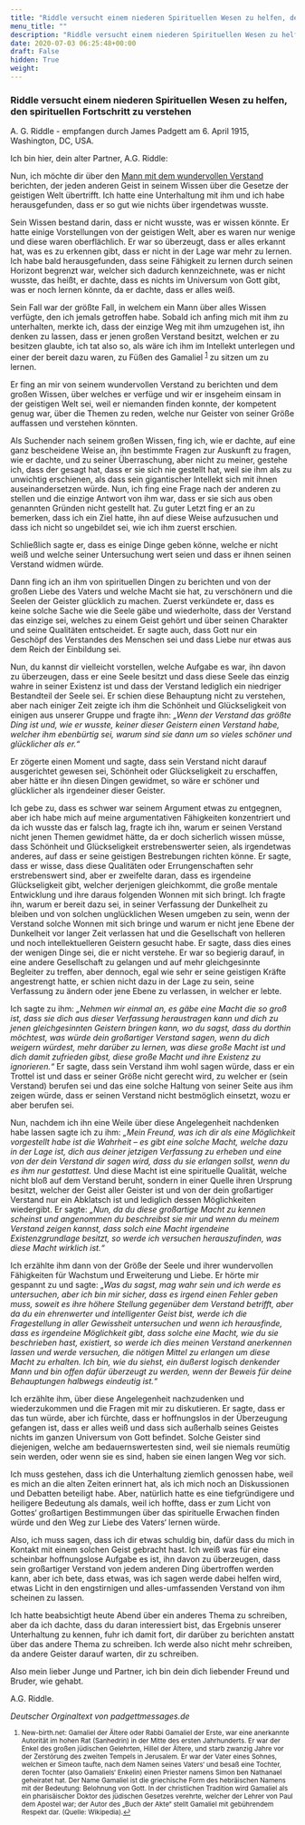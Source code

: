 ```yaml
---
title: "Riddle versucht einem niederen Spirituellen Wesen zu helfen, den spirituellen Fortschritt zu verstehen"
menu_title: ""
description: "Riddle versucht einem niederen Spirituellen Wesen zu helfen, den spirituellen Fortschritt zu verstehen"
date: 2020-07-03 06:25:48+00:00
draft: False
hidden: True
weight:
---
```

### Riddle versucht einem niederen Spirituellen Wesen zu helfen, den spirituellen Fortschritt zu verstehen

A. G. Riddle - empfangen durch James Padgett am 6. April 1915, Washington, DC, USA.

Ich bin hier, dein alter Partner, A.G. Riddle:

Nun, ich möchte dir über den [Mann mit dem wundervollen Verstand](/padgett-botschaften/padgett-botschaften-in-reihenfolge-des-datums/padgett-botschaften-1915-januar-august/ein-freund-erzaehlt-von-der-hilfe-die-er-von-padgetts-gruppe-erhalten-hat-jep-samuel-r-smith-23-august-1915/) berichten, der jeden anderen Geist in seinem Wissen über die Gesetze der geistigen Welt übertrifft. Ich hatte eine Unterhaltung mit ihm und ich habe herausgefunden, dass er so gut wie nichts über irgendetwas wusste.

Sein Wissen bestand darin, dass er nicht wusste, was er wissen könnte. Er hatte einige Vorstellungen von der geistigen Welt, aber es waren nur wenige und diese waren oberflächlich. Er war so überzeugt, dass er alles erkannt hat, was es zu erkennen gibt, dass er nicht in der Lage war mehr zu lernen. Ich habe bald herausgefunden, dass seine Fähigkeit zu lernen durch seinen Horizont begrenzt war, welcher sich dadurch kennzeichnete, was er nicht wusste, das heißt, er dachte, dass es nichts im Universum von Gott gibt, was er noch lernen könnte, da er dachte, dass er alles weiß.

Sein Fall war der größte Fall, in welchem ein Mann über alles Wissen verfügte, den ich jemals getroffen habe. Sobald ich anfing mich mit ihm zu unterhalten, merkte ich, dass der einzige Weg mit ihm umzugehen ist, ihn denken zu lassen, dass er jenen großen Verstand besitzt, welchen er zu besitzen glaubte, ich tat also so, als wäre ich ihm im Intellekt unterlegen und einer der bereit dazu waren, zu Füßen des Gamaliel <sup id="a1">[1](#f1)</sup> zu sitzen um zu lernen.

Er fing an mir von seinem wundervollen Verstand zu berichten und dem großen Wissen, über welches er verfüge und wir er insgeheim einsam in der geistigen Welt sei, weil er niemanden finden konnte, der kompetent genug war, über die Themen zu reden, welche nur Geister von seiner Größe auffassen und verstehen könnten.

Als Suchender nach seinem großen Wissen, fing ich, wie er dachte, auf eine ganz bescheidene Weise an, ihn bestimmte Fragen zur Auskunft zu fragen, wie er dachte, und zu seiner Überraschung, aber nicht zu meiner, gestehe ich, dass der gesagt hat, dass er sie sich nie gestellt hat, weil sie ihm als zu unwichtig erschienen, als dass sein gigantischer Intellekt sich mit ihnen auseinandersetzen würde. Nun, ich fing eine Frage nach der anderen zu stellen und die einzige Antwort von ihm war, dass er sie sich aus oben genannten Gründen nicht gestellt hat. Zu guter Letzt fing er an zu bemerken, dass ich ein Ziel hatte, ihn auf diese Weise aufzusuchen und dass ich nicht so ungebildet sei, wie ich ihm zuerst erschien.

Schließlich sagte er, dass es einige Dinge geben könne, welche er nicht weiß und welche seiner Untersuchung wert seien und dass er ihnen seinen Verstand widmen würde.

Dann fing ich an ihm von spirituellen Dingen zu berichten und von der großen Liebe des Vaters und welche Macht sie hat, zu verschönern und die Seelen der Geister glücklich zu machen. Zuerst verkündete er, dass es keine solche Sache wie die Seele gäbe und wiederholte, dass der Verstand das einzige sei, welches zu einem Geist gehört und über seinen Charakter und seine Qualitäten entscheidet. Er sagte auch, dass Gott nur ein Geschöpf des Verstandes des Menschen sei und dass Liebe nur etwas aus dem Reich der Einbildung sei.

Nun, du kannst dir vielleicht vorstellen, welche Aufgabe es war, ihn davon zu überzeugen, dass er eine Seele besitzt und dass diese Seele das einzig wahre in seiner Existenz ist und dass der Verstand lediglich ein niedriger Bestandteil der Seele sei. Er schien diese Behauptung nicht zu verstehen, aber nach einiger Zeit zeigte ich ihm die Schönheit und Glückseligkeit von einigen aus unserer Gruppe und fragte ihn: *„Wenn der Verstand das größte Ding ist und, wie er wusste, keiner dieser Geistern einen Verstand habe, welcher ihm ebenbürtig sei, warum sind sie dann um so vieles schöner und glücklicher als er.“*

Er zögerte einen Moment und sagte, dass sein Verstand nicht darauf ausgerichtet gewesen sei, Schönheit oder Glückseligkeit zu erschaffen, aber hätte er ihn diesen Dingen gewidmet, so wäre er schöner und glücklicher als irgendeiner dieser Geister.

Ich gebe zu, dass es schwer war seinem Argument etwas zu entgegnen, aber ich habe mich auf meine argumentativen Fähigkeiten konzentriert und da ich wusste das er falsch lag, fragte ich ihn, warum er seinen Verstand nicht jenen Themen gewidmet hätte, da er doch sicherlich wissen müsse, dass Schönheit und Glückseligkeit erstrebenswerter seien, als irgendetwas anderes, auf dass er seine geistigen Bestrebungen richten könne. Er sagte, dass er wisse, dass diese Qualitäten oder Errungenschaften sehr erstrebenswert sind, aber er zweifelte daran, dass es irgendeine Glückseligkeit gibt, welcher derjenigen gleichkommt, die große mentale Entwicklung und ihre daraus folgenden Wonnen mit sich bringt. Ich fragte ihn, warum er bereit dazu sei, in seiner Verfassung der Dunkelheit zu bleiben und von solchen unglücklichen Wesen umgeben zu sein, wenn der Verstand solche Wonnen mit sich bringe und warum er nicht jene Ebene der Dunkelheit vor langer Zeit verlassen hat und die Gesellschaft von helleren und noch intellektuelleren Geistern gesucht habe. Er sagte, dass dies eines der wenigen Dinge sei, die er nicht verstehe. Er war so begierig darauf, in eine andere Gesellschaft zu gelangen und auf mehr gleichgesinnte Begleiter zu treffen, aber dennoch, egal wie sehr er seine geistigen Kräfte angestrengt hatte, er schien nicht dazu in der Lage zu sein, seine Verfassung zu ändern oder jene Ebene zu verlassen, in welcher er lebte.

Ich sagte zu ihm: *„Nehmen wir einmal an, es gäbe eine Macht die so groß ist, dass sie dich aus dieser Verfassung heraustragen kann und dich zu jenen gleichgesinnten Geistern bringen kann, wo du sagst, dass du dorthin möchtest, was würde dein großartiger Verstand sagen, wenn du dich weigern würdest, mehr darüber zu lernen, was diese große Macht ist und dich damit zufrieden gibst, diese große Macht und ihre Existenz zu ignorieren.“* Er sagte, dass sein Verstand ihm wohl sagen würde, dass er ein Trottel ist und dass er seiner Größe nicht gerecht wird, zu welcher er (sein Verstand) berufen sei und das eine solche Haltung von seiner Seite aus ihm zeigen würde, dass er seinen Verstand nicht bestmöglich einsetzt, wozu er aber berufen sei.

Nun, nachdem ich ihn eine Weile über diese Angelegenheit nachdenken habe lassen sagte ich zu ihm: *„Mein Freund, was ich dir als eine Möglichkeit vorgestellt habe ist die Wahrheit – es gibt eine solche Macht, welche dazu in der Lage ist, dich aus deiner jetzigen Verfassung zu erheben und eine von der dein Verstand dir sagen wird, dass du sie erlangen sollst, wenn du es ihm nur gestattest.* Und diese Macht ist eine spirituelle Qualität, welche nicht bloß auf dem Verstand beruht, sondern in einer Quelle ihren Ursprung besitzt, welcher der Geist aller Geister ist und von der dein großartiger Verstand nur ein Abklatsch ist und lediglich dessen Möglichkeiten wiedergibt. Er sagte: *„Nun, da du diese großartige Macht zu kennen scheinst und angenommen du beschreibst sie mir und wenn du meinem Verstand zeigen kannst, dass solch eine Macht irgendeine Existenzgrundlage besitzt, so werde ich versuchen herauszufinden, was diese Macht wirklich ist.“*

Ich erzählte ihm dann von der Größe der Seele und ihrer wundervollen Fähigkeiten für Wachstum und Erweiterung und Liebe. Er hörte mir gespannt zu und sagte: *„Was du sagst, mag wahr sein und ich werde es untersuchen, aber ich bin mir sicher, dass es irgend einen Fehler geben muss, soweit es ihre höhere Stellung gegenüber dem Verstand betrifft, aber da du ein ehrenwerter und intelligenter Geist bist, werde ich die Fragestellung in aller Gewissheit untersuchen und wenn ich herausfinde, dass es irgendeine Möglichkeit gibt, dass solche eine Macht, wie du sie beschrieben hast, existiert, so werde ich dies meinen Verstand anerkennen lassen und werde versuchen, die nötigen Mittel zu erlangen um diese Macht zu erhalten. Ich bin, wie du siehst, ein äußerst logisch denkender Mann und bin offen dafür überzeugt zu werden, wenn der Beweis für deine Behauptungen halbwegs eindeutig ist.“*

Ich erzählte ihm, über diese Angelegenheit nachzudenken und wiederzukommen und die Fragen mit mir zu diskutieren. Er sagte, dass er das tun würde, aber ich fürchte, dass er hoffnungslos in der Überzeugung gefangen ist, dass er alles weiß und dass sich außerhalb seines Geistes nichts im ganzen Universum von Gott befindet. Solche Geister sind diejenigen, welche am bedauernswertesten sind, weil sie niemals reumütig sein werden, oder wenn sie es sind, haben sie einen langen Weg vor sich.

Ich muss gestehen, dass ich die Unterhaltung ziemlich genossen habe, weil es mich an die alten Zeiten erinnert hat, als ich mich noch an Diskussionen und Debatten beteiligt habe. Aber, natürlich hatte es eine tiefgründigere und heiligere Bedeutung als damals, weil ich hoffte, dass er zum Licht von Gottes‘ großartigen Bestimmungen über das spirituelle Erwachen finden würde und den Weg zur Liebe des Vaters‘ lernen würde.

Also, ich muss sagen, dass ich dir etwas schuldig bin, dafür dass du mich in Kontakt mit einem solchen Geist gebracht hast. Ich weiß was für eine scheinbar hoffnungslose Aufgabe es ist, ihn davon zu überzeugen, dass sein großartiger Verstand von jedem anderen Ding übertroffen werden kann, aber ich bete, dass etwas, was ich sagen werde dabei helfen wird, etwas Licht in den engstirnigen und alles-umfassenden Verstand von ihm scheinen zu lassen.

Ich hatte beabsichtigt heute Abend über ein anderes Thema zu schreiben, aber da ich dachte, dass du daran interessiert bist, das Ergebnis unserer Unterhaltung zu kennen, fuhr ich damit fort, dir darüber zu berichten anstatt über das andere Thema zu schreiben. Ich werde also nicht mehr schreiben, da andere Geister darauf warten, dir zu schreiben.

Also mein lieber Junge und Partner, ich bin dein dich liebender Freund und Bruder, wie gehabt.

A.G. Riddle.

*Deutscher Orginaltext von padgettmessages.de*
<small>

1. <large id="f1"> New-birth.net: Gamaliel der Ältere oder Rabbi Gamaliel der Erste, war eine anerkannte Autorität im hohen Rat (Sanhedrin) in der Mitte des ersten Jahrhunderts. Er war der Enkel des großen jüdischen Gelehrten, Hillel der Ältere, und starb zwanzig Jahre vor der Zerstörung des zweiten Tempels in Jerusalem. Er war der Vater eines Sohnes, welchen er Simeon taufte, nach dem Namen seines Vaters‘ und besaß eine Tochter, deren Tochter (also Gamaliels‘ Enkelin) einen Priester namens Simon ben Nathanael geheiratet hat. Der Name Gamaliel ist die griechische Form des hebräischen Namens mit der Bedeutung: Belohnung von Gott. In der christlichen Tradition wird Gamaliel als ein pharisäischer Doktor des jüdischen Gesetzes verehrte, welcher der Lehrer von Paul dem Apostel war; der Autor des „Buch der Akte“ stellt Gamaliel mit gebührendem Respekt dar. (Quelle: Wikipedia).[↩](#a1)
